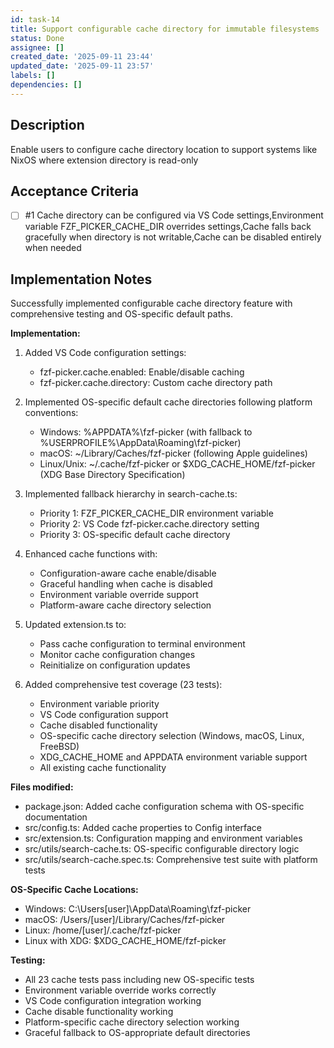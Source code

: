 ```yaml
---
id: task-14
title: Support configurable cache directory for immutable filesystems
status: Done
assignee: []
created_date: '2025-09-11 23:44'
updated_date: '2025-09-11 23:57'
labels: []
dependencies: []
---
```


## Description

Enable users to configure cache directory location to support systems like NixOS where extension directory is read-only

## Acceptance Criteria
<!-- AC:BEGIN -->
- [ ] #1 Cache directory can be configured via VS Code settings,Environment variable FZF_PICKER_CACHE_DIR overrides settings,Cache falls back gracefully when directory is not writable,Cache can be disabled entirely when needed
<!-- AC:END -->


## Implementation Notes

Successfully implemented configurable cache directory feature with comprehensive testing and OS-specific default paths.

**Implementation:**
1. Added VS Code configuration settings:
   - fzf-picker.cache.enabled: Enable/disable caching
   - fzf-picker.cache.directory: Custom cache directory path

2. Implemented OS-specific default cache directories following platform conventions:
   - Windows: %APPDATA%\fzf-picker (with fallback to %USERPROFILE%\AppData\Roaming\fzf-picker)
   - macOS: ~/Library/Caches/fzf-picker (following Apple guidelines)
   - Linux/Unix: ~/.cache/fzf-picker or $XDG_CACHE_HOME/fzf-picker (XDG Base Directory Specification)

3. Implemented fallback hierarchy in search-cache.ts:
   - Priority 1: FZF_PICKER_CACHE_DIR environment variable
   - Priority 2: VS Code fzf-picker.cache.directory setting
   - Priority 3: OS-specific default cache directory

4. Enhanced cache functions with:
   - Configuration-aware cache enable/disable
   - Graceful handling when cache is disabled
   - Environment variable override support
   - Platform-aware cache directory selection

5. Updated extension.ts to:
   - Pass cache configuration to terminal environment
   - Monitor cache configuration changes
   - Reinitialize on configuration updates

6. Added comprehensive test coverage (23 tests):
   - Environment variable priority
   - VS Code configuration support
   - Cache disabled functionality
   - OS-specific cache directory selection (Windows, macOS, Linux, FreeBSD)
   - XDG_CACHE_HOME and APPDATA environment variable support
   - All existing cache functionality

**Files modified:**
- package.json: Added cache configuration schema with OS-specific documentation
- src/config.ts: Added cache properties to Config interface
- src/extension.ts: Configuration mapping and environment variables
- src/utils/search-cache.ts: OS-specific configurable directory logic
- src/utils/search-cache.spec.ts: Comprehensive test suite with platform tests

**OS-Specific Cache Locations:**
- Windows: C:\Users\[user]\AppData\Roaming\fzf-picker
- macOS: /Users/[user]/Library/Caches/fzf-picker  
- Linux: /home/[user]/.cache/fzf-picker
- Linux with XDG: $XDG_CACHE_HOME/fzf-picker

**Testing:**
- All 23 cache tests pass including new OS-specific tests
- Environment variable override works correctly
- VS Code configuration integration working
- Cache disable functionality working  
- Platform-specific cache directory selection working
- Graceful fallback to OS-appropriate default directories
